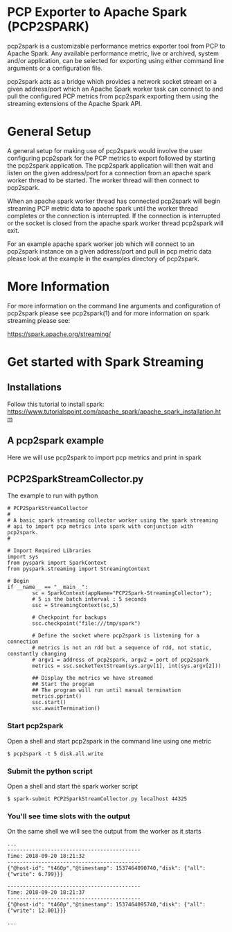 # PCP Exporter to Apache Spark (PCP2SPARK)

pcp2spark is a customizable performance metrics exporter tool from
PCP to Apache Spark. Any available performance metric, live or
archived, system and/or application, can be selected for exporting
using either command line arguments or a configuration file.

pcp2spark acts as a bridge which provides a network socket stream on
a given address/port which an Apache Spark worker task can connect to 
and pull the configured PCP metrics from pcp2spark exporting them 
using the streaming extensions of the Apache Spark API.

# General Setup

A general setup for making use of pcp2spark would involve the user 
configuring pcp2spark for the PCP metrics to export followed by 
starting the pcp2spark application. The pcp2spark application will 
then wait and listen on the given address/port for a connection from 
an apache spark worker thread to be started. The worker thread will 
then connect to pcp2spark.

When an apache spark worker thread has connected pcp2spark will begin
streaming PCP metric data to apache spark until the worker thread
completes or the connection is interrupted. If the connection is 
interrupted or the socket is closed from the apache spark worker 
thread pcp2spark will exit.

For an example apache spark worker job which will connect to an 
pcp2spark instance on a given address/port and pull in pcp metric 
data please look at the example in the examples directory of 
pcp2spark.

# More Information

For more information on the command line arguments and configuration
of pcp2spark please see pcp2spark(1) and for more information on 
spark streaming please see:

https://spark.apache.org/streaming/

# Get started with Spark Streaming

## Installations
Follow this tutorial to install spark:
https://www.tutorialspoint.com/apache_spark/apache_spark_installation.htm

## A pcp2spark example
Here we will use pcp2spark to import pcp metrics and print in spark

## PCP2SparkStreamCollector.py
The example to run with python
```shell
# PCP2SparkStreamCollector
#
# A basic spark streaming collector worker using the spark streaming
# api to import pcp metrics into spark with conjunction with pcp2spark.
#

# Import Required Libraries
import sys
from pyspark import SparkContext
from pyspark.streaming import StreamingContext

# Begin
if __name__ == "__main__":
        sc = SparkContext(appName="PCP2Spark-StreamingCollector");
        # 5 is the batch interval : 5 seconds
        ssc = StreamingContext(sc,5)

        # Checkpoint for backups
        ssc.checkpoint("file:///tmp/spark")

        # Define the socket where pcp2spark is listening for a connection
        # metrics is not an rdd but a sequence of rdd, not static, constantly changing
        # argv1 = address of pcp2spark, argv2 = port of pcp2spark
        metrics = ssc.socketTextStream(sys.argv[1], int(sys.argv[2]))

        ## Display the metrics we have streamed
        ## Start the program
        ## The program will run until manual termination
        metrics.pprint()
        ssc.start()
        ssc.awaitTermination()
```
### Start pcp2spark
Open a shell and start pcp2spark in the command line using one metric
```shell
$ pcp2spark -t 5 disk.all.write
```

### Submit the python script
Open a shell and start the spark worker script
```shell
$ spark-submit PCP2SparkStreamCollector.py localhost 44325
```

### You'll see time slots with the output
On the same shell we will see the output from the worker as it starts
```shell
...
-------------------------------------------
Time: 2018-09-20 18:21:32
-------------------------------------------
{"@host-id": "t460p","@timestamp": 1537464090740,"disk": {"all": {"write": 6.799}}}

-------------------------------------------
Time: 2018-09-20 18:21:37
-------------------------------------------
{"@host-id": "t460p","@timestamp": 1537464095740,"disk": {"all": {"write": 12.001}}}

...
```
